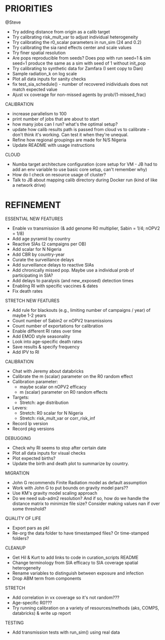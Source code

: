 # PRIORITIES

@Steve
- Try adding distance from origin as a calib target
- Try calibrating risk_mult_var to adjust individual heterogeneity
- Try calibrating the r0_scalar parameters in run_sim (24 and 0.2)
- Try calibrating the sia rand effects center and scale values
- Try finer spatial resolution
- Are pops reproducible from seeds? Does pop with run seed=1 & sim seed=1 produce the same as a sim with seed of 1 without init_pop
- Try calibrating to synthetic data for Zamfara (I sent copy to Dan)
- Sample radiation_k on log scale
- Plot all data inputs for sanity checks
- fix test_sia_schedule() - number of recovered inidividuals does not match expected value
- Ajust vx coverage for non-missed agents by prob/(1-missed_frac)

CALIBRATION
- increase parallelism to 100
- print number of jobs that are about to start
- how many jobs can I run? what's the optimal setup?
- update how calib results path is passed from cloud vs to calibrate - don't think it's working. Can test it when they're unequal.
- Refine how regional groupings are made for N/S Nigeria
- Update README with usage instructions

CLOUD
- Numba target architecture configuration (core setup for VM - JB had to add an env variable to use basic core setup, can't remember why)
- How do I check on resource usage of cluster?
- Talk to JB about mapping calib directory during Docker run (kind of like a network drive)


# REFINEMENT

ESSENTIAL NEW FEATURES
- Enable vx transmission (& add genome R0 multiplier, Sabin = 1/4; nOPV2 = 1/8)
- Add age pyramid by country
- Reactive SIAs (2 campaigns per OB)
- Add scalar for N Nigeria
- Add CBR by country-year
- Curate the surveillance delays
- Add surveillance delays to reactive SIAs
- Add chronically missed pop. Maybe use a individual prob of participating in SIA?
- Add delays to paralysis (and new_exposed) detection times
- Enabling RI with specific vaccines & dates
- Fix death rates

STRETCH NEW FEATURES
- Add rule for blackouts (e.g., limiting number of campaigns / year) of maybe 1-2 years
- Count number of Sabin2 or nOPV2 transmissions
- Count number of exportations for calibration
- Enable different RI rates over time
- Add EMOD style seasonality
- Look into age-specific death rates
- Save results & specify frequency
- Add IPV to RI

CALIBRATION
- Chat with Jeremy about databricks
- Calibrate the m (scalar) parameter on the R0 random effect
- Calibration parameter:
    - maybe scalar on nOPV2 efficacy
    - m (scalar) parameter on R0 random effects
- Targets:
    - Stretch: age distribution
- Levers:
    - Stretch: R0 scalar for N Nigeria
    - Stretch: risk_mult_var or corr_risk_inf
- Record lp version
- Record pkg versions

DEBUGGING
- Check why RI seems to stop after certain date
- Plot all data inputs for visual checks
- Plot expected births?
- Update the birth and death plot to summarize by country.

MIGRATION
- John G recommends Finite Radiation model as default assumption
- Work with John G to put bounds on gravity model pars??
- Use KM's gravity model scaling approach
- Do we need sub-adm2 resolution? And if so, how do we handle the distance matrix to minimize file size? Consider making values nan if over some threshold?

QUALITY OF LIFE
- Export pars as pkl
- Re-org the data folder to have timestamped files? Or time-stamped folders?

CLEANUP
- Get Hil & Kurt to add links to code in curation_scripts README
- Change terminology from SIA efficacy to SIA coverage spatial heterogeneity
- Rename variables to distinguish between exposure and infection
- Drop ABM term from components

STRETCH
- Add correlation in vx coverage so it's not random???
- Age-specific R0???
- Try running calibration on a variety of resources/methods (aks, COMPS, databricks) & write up report

TESTING
- Add transmission tests with run_sim() using real data
